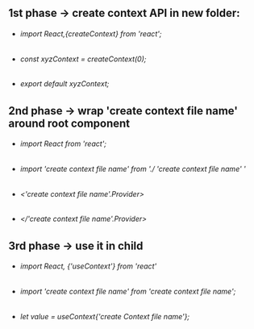 ## 1st phase -> create context API in new folder:
* ###### import React,{createContext} from 'react';
* ###### const xyzContext = createContext(0);
* ###### export default xyzContext;
     </ul>

## 2nd phase -> wrap 'create context file name' around root component
* ###### import React from 'react';
* ###### import 'create context file name' from './ 'create context file name' '
* ###### <'create context file name'.Provider>
* ###### </'create context file name'.Provider>

## 3rd phase -> use it in child
* ###### import React, {'useContext'}  from 'react'
* ###### import 'create context file name' from 'create context file name';
* ###### let value = useContext{'create Context file name'}; 








